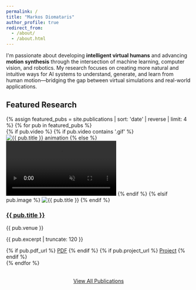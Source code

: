```yaml
---
permalink: /
title: "Markos Diomataris"
author_profile: true
redirect_from: 
  - /about/
  - /about.html
---
```


I'm passionate about developing **intelligent virtual humans** and advancing **motion synthesis** through the intersection of machine learning, computer vision, and robotics. My research focuses on creating more natural and intuitive ways for AI systems to understand, generate, and learn from human motion—bridging the gap between virtual simulations and real-world applications.

## Featured Research

<div class="featured-publications">
{% assign featured_pubs = site.publications | sort: 'date' | reverse | limit: 4 %}
{% for pub in featured_pubs %}
  <div class="featured-pub">
    <div class="featured-pub__media">
      {% if pub.video %}
        {% if pub.video contains '.gif' %}
          <img src="{{ pub.video | prepend: base_path }}" alt="{{ pub.title }} animation" class="featured-pub__video">
        {% else %}
          <video autoplay muted loop playsinline preload="auto" class="featured-pub__video">
            <source src="{{ pub.video | prepend: base_path }}" type="video/mp4">
          </video>
        {% endif %}
      {% elsif pub.image %}
        <img src="{{ pub.image | prepend: base_path }}" alt="{{ pub.title }}" class="featured-pub__video">
      {% endif %}
    </div>
    <div class="featured-pub__content">
      <h3 class="featured-pub__title">
        <a href="{{ pub.url | prepend: base_path }}">{{ pub.title }}</a>
      </h3>
      <p class="featured-pub__venue">{{ pub.venue }}</p>
      <p class="featured-pub__excerpt">{{ pub.excerpt | truncate: 120 }}</p>
      <div class="featured-pub__links">
        {% if pub.pdf_url %}
          <a href="{{ pub.pdf_url }}" class="btn btn--small btn--primary">PDF</a>
        {% endif %}
        {% if pub.project_url %}
          <a href="{{ pub.project_url }}" class="btn btn--small btn--info">Project</a>
        {% endif %}
      </div>
    </div>
  </div>
{% endfor %}
</div>

<div style="text-align: center; margin-top: 2rem;">
  <a href="{{ '/publications/' | prepend: base_path }}" class="btn btn--large btn--primary">View All Publications</a>
</div>
